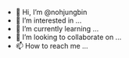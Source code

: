 - 👋 Hi, I’m @nohjungbin
- 👀 I’m interested in ...
- 🌱 I’m currently learning ...
- 💞️ I’m looking to collaborate on ...
- 📫 How to reach me ...

<!---
nohjungbin/nohjungbin is a ✨ special ✨ repository because its `README.md` (this file) appears on your GitHub profile.
You can click the Preview link to take a look at your changes.
안녕
우리 이제 잘 죽어보자
알겠지?ㅓㅣㅏ ㅁㄹㅇㄴ ㅓㅣ;ㅏㅁㄹㄴㅇ'ㅣ;ㅓ ㅏㅁㄹㄴ이ㅓㅏ' ㅁㅇㄹㄴ 치ㅓㅏ ㅁㄹㄴ ㅓㅏㅣ ㅂㅈㅁㄴㄹㅇ ;ㅓㅣ ㅏ
--->
